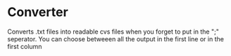 Converter
=========

Converts .txt files into readable cvs files when you forget to put in the ";" seperator. You can choose betweeen all the output in the first line or in the first column
